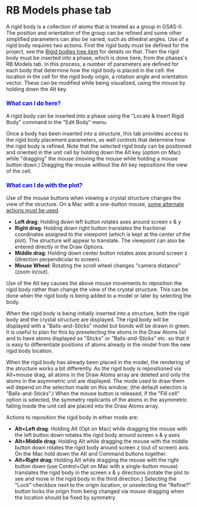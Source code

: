 <a name="Phase-RB_Models"></a>
# **RB Models** phase tab

A rigid body is a collection of atoms that is treated as a group in GSAS-II. The position and orientation of the group can be refined and some other simplified parameters can also be varied, such as dihedral angles. Use of a rigid body requires two actions. First the rigid body must be defined for the project, see the [Rigid bodies tree item](./commontreeitems.md#Rigidbodies) for details on that. Then the rigid body must be inserted into a phase, which is done here, from the phases's RB Models tab. In this process, a number of parameters are defined for each body that determine how the rigid body is placed in the cell: the location in the cell for the rigid body origin, a rotation angle and orientation vector. These can be modified while being visualized, using the mouse by holding down the Alt key. 

<H3 style="color:blue;font-size:1.1em">What can I do here?</H3>

A rigid body can be inserted into a phase using the "Locate & Insert Rigid Body" command in the "Edit Body" menu.

Once a body has been inserted into a structure, this tab provides access to the rigid body placement parameters, as well controls that determine how the rigid body is refined. Note that the selected rigid body can be positioned and oriented in the unit cell by holding down the Alt key (option on Mac) while "dragging" the mouse (moving the mouse while holding a mouse button down.) Dragging the mouse without the Alt key repositions the view of the cell.

<H3 style="color:blue;font-size:1.1em">What can I do with the plot?</H3>

Use of the mouse buttons when viewing a crystal structure changes the view of the structure. On a Mac with a one-button mouse, [some alternate actions must be used](./others.md#MacOS).

* **Left drag**: Holding down left button rotates axes around screen x & y
* **Right drag**: Holding down right button translates the fractional coordinates assigned to the viewpoint (which is kept at the center of the plot). The structure will appear to translate. The viewpoint can also be entered directly in the Draw Options.
* **Middle drag**: Holding down center button rotates axes around screen z (direction perpendicular to screen).
* **Mouse Wheel**: Rotating the scroll wheel changes "camera distance" (zoom in/out).

Use of the Alt key causes the above mouse movements to reposition the rigid body rather than change the view of the crystal structure. This can be done when the rigid body is being added to a model or later by selecting the body.

When the rigid body is being initially inserted into a structure, both the rigid body and the crystal structure are displayed. The rigid body will be displayed with a "Balls-and-Sticks" model but bonds will be drawn in green. It is useful to plan for this by preselecting the atoms in the Draw Atoms list and to have atoms displayed as "Sticks" or "Balls-and-Sticks" etc. so that it is easy to differentiate positions of atoms already in the model from the new rigid body location.

When the rigid body has already been placed in the model, the rendering of the structure works a bit differently. As the rigid body is repositioned via Alt+mouse drag, all atoms in the Draw Atoms array are deleted and only the atoms in the asymmetric unit are displayed. The mode used to draw them will depend on the selection made on this window; (the default selection is "Balls-and-Sticks".) When the mouse button is released, if the "Fill cell" option is selected, the symmetry replicants of the atoms in the asymmetric falling inside the unit cell are placed into the Draw Atoms array.

Actions to reposition the rigid body in either mode are:

* **Alt+Left drag**: Holding Alt (Opt on Mac) while dragging the mouse with the left button down rotates the rigid body around screen x & y axes
* **Alt+Middle drag**: Holding Alt while dragging the mouse with the middle button down rotates the rigid body around screen z (out of screen) axis. On the Mac hold down the Alt and Command buttons together.
* **Alt+Right drag**: Holding Alt while dragging the mouse with the right button down (use Control+Opt on Mac with a single-button mouse) translates the rigid body in the screen x & y directions (rotate the plot to see and move in the rigid body in the third direction.) Selecting the "Lock" checkbox next to the origin location, or unselecting the "Refine?" button locks the origin from being changed via mouse dragging when the location should be fixed by symmetry.


